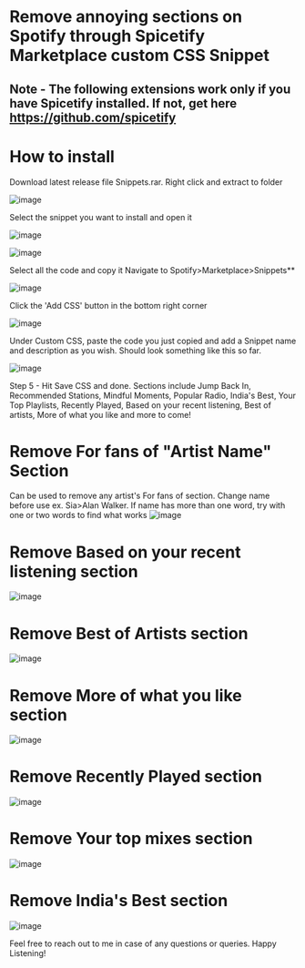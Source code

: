 # **Remove annoying sections on Spotify through Spicetify Marketplace custom CSS Snippet**
## Note - The following extensions work only if you have Spicetify installed. If not, get here https://github.com/spicetify

# How to install
Download latest release file Snippets.rar. Right click and extract to folder

![image](https://github.com/user-attachments/assets/cce0bc08-30e7-4519-b6e1-4e1169393781)

Select the snippet you want to install and open it

![image](https://github.com/user-attachments/assets/3309a05e-43db-47c8-9f95-dfacaaf9bc55)

![image](https://github.com/user-attachments/assets/f854ccc7-2844-4709-a140-ef65321d194d)

Select all the code and copy it
Navigate to Spotify>Marketplace>Snippets**

![image](https://github.com/user-attachments/assets/2decf258-2f0e-4e65-985e-d5f2ac483a8b)

Click the 'Add CSS' button in the bottom right corner

![image](https://github.com/user-attachments/assets/3c156d43-7c5b-4956-8f97-ae4794aae606)

Under Custom CSS, paste the code you just copied and add a Snippet name and description as you wish. Should look something like this so far.

![image](https://github.com/user-attachments/assets/074e4afa-732b-4927-aa11-2e0da0b2b2a0)


Step 5 - Hit Save CSS and done.
Sections include Jump Back In, Recommended Stations, Mindful Moments, Popular Radio, India's Best, Your Top Playlists, Recently Played, Based on your recent listening, Best of artists, More of what you like and more to come!

# Remove For fans of "Artist Name" Section

Can be used to remove any artist's For fans of section. Change name before use ex. Sia>Alan Walker.
If name has more than one word, try with one or two words to find what works
![image](https://github.com/user-attachments/assets/3f93f294-e100-4e98-befb-ba8fd57e4be9)
# Remove Based on your recent listening section
![image](https://github.com/user-attachments/assets/8b58983e-6c18-48bd-9245-30f2a5f296a1)
# Remove Best of Artists section
![image](https://github.com/user-attachments/assets/0ea117c9-43bb-4379-b915-bdb7c439d4ef)
# Remove More of what you like section
![image](https://github.com/user-attachments/assets/180056bc-8eab-435e-9433-231d752398db)
# Remove Recently Played section
![image](https://github.com/user-attachments/assets/43aa2f04-c7bd-4962-b975-ec4bc3cc2d77)
# Remove Your top mixes section 
![image](https://github.com/user-attachments/assets/8685c897-43ec-473e-9ede-d1ef2b2baf04)
# Remove India's Best section 
![image](https://github.com/user-attachments/assets/88a2fab5-61c1-4120-bb64-e0d35e9d5137)

Feel free to reach out to me in case of any questions or queries. Happy Listening! 
